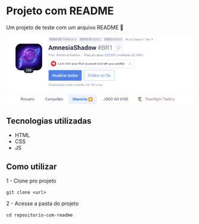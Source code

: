 # Projeto com README
Um projeto de teste com um arquivo README 🚀

[<img src="./tela.gif" alt="gif da tela inicial do op.gg AmnesiaShadow">](https://www.op.gg/summoners/br/AmnesiaShadow-BR1)

## Tecnologias utilizadas
- HTML
- CSS
- JS

## Como utilizar

1 - Clone pro projeto
```
git clone <url>
```

2 - Acesse a pasta do projeto
```
cd repositorio-com-readme
```